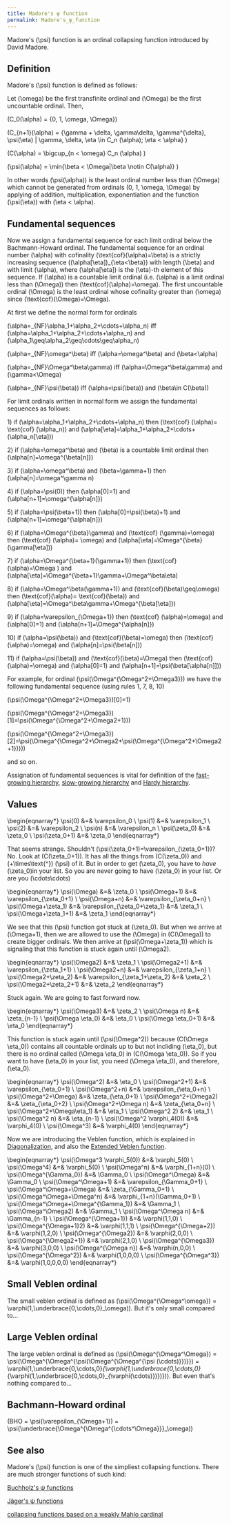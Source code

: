 ```yaml
---
title: Madore's ψ function
permalink: Madore's_ψ_function
---
```


Madore's \(\psi\) function is an ordinal collapsing function
introduced by David Madore.

## Definition

Madore's \(\psi\) function is defined as follows:

Let \(\omega\) be the first transfinite ordinal and \(\Omega\) be
the first uncountable ordinal. Then,

\(C_0(\alpha) = \{0, 1, \omega, \Omega\}\)

\(C_{n+1}(\alpha) = \{\gamma + \delta, \gamma\delta,
\gamma^{\delta}, \psi(\eta) \| \gamma, \delta, \eta \in C_n
(\alpha); \eta < \alpha\} \)

\(C(\alpha) = \bigcup_{n < \omega} C_n (\alpha) \)

\(\psi(\alpha) = \min\{\beta < \Omega\|\beta \notin
C(\alpha)\} \)

In other words \(\psi(\alpha)\) is the least ordinal number less
than \(\Omega\) which cannot be generated from ordinals \(0, 1,
\omega, \Omega\) by applying of addition, multiplication,
exponentiation and the function \(\psi(\eta)\) with \(\eta <
\alpha\).

## Fundamental sequences

Now we assign a fundamental sequence for each limit ordinal below the
Bachmann-Howard ordinal. The fundamental sequence for an ordinal number
\(\alpha\) with cofinality \(\text{cof}(\alpha)=\beta\) is a
strictly increasing sequence \((\alpha\[\eta\])_{\eta<\beta}\)
with length \(\beta\) and with limit \(\alpha\), where
\(\alpha\[\eta\]\) is the \(\eta\)-th element of this sequence.
If \(\alpha\) is a countable limit ordinal (i.e. \(\alpha\) is a
limit ordinal less than \(\Omega\)) then
\(\text{cof}(\alpha)=\omega\). The first uncountable ordinal
\(\Omega\) is the least ordinal whose cofinality greater than
\(\omega\) since \(\text{cof}(\Omega)=\Omega\).

At first we define the normal form for ordinals

\(\alpha=_{NF}\alpha_1+\alpha_2+\cdots+\alpha_n\) iff
\(\alpha=\alpha_1+\alpha_2+\cdots+\alpha_n\) and
\(\alpha_1\geq\alpha_2\geq\cdots\geq\alpha_n\)

\(\alpha=_{NF}\omega^\beta\) iff \(\alpha=\omega^\beta\) and
\(\beta<\alpha\)

\(\alpha=_{NF}\Omega^\beta\gamma\) iff
\(\alpha=\Omega^\beta\gamma\) and \(\gamma<\Omega\)

\(\alpha=_{NF}\psi(\beta)\) iff \(\alpha=\psi(\beta)\) and
\(\beta\in C(\beta)\)

For limit ordinals written in normal form we assign the fundamental
sequences as follows:

1\) if \(\alpha=\alpha_1+\alpha_2+\cdots+\alpha_n\) then
\(\text{cof} (\alpha)= \text{cof} (\alpha_n)\) and
\(\alpha\[\eta\]=\alpha_1+\alpha_2+\cdots+(\alpha_n\[\eta\])\)

2\) if \(\alpha=\omega^\beta\) and \(\beta\) is a countable
limit ordinal then \(\alpha\[n\]=\omega^{\beta\[n\]}\)

3\) if \(\alpha=\omega^\beta\) and \(\beta=\gamma+1\) then
\(\alpha\[n\]=\omega^\gamma n\)

4\) if \(\alpha=\psi(0)\) then \(\alpha\[0\]=1\) and
\(\alpha\[n+1\]=\omega^{\alpha\[n\]}\)

5\) if \(\alpha=\psi(\beta+1)\) then
\(\alpha\[0\]=\psi(\beta)+1\) and
\(\alpha\[n+1\]=\omega^{\alpha\[n\]}\)

6\) if \(\alpha=\Omega^{\beta}\gamma\) and \(\text{cof}
(\gamma)=\omega\) then \(\text{cof} (\alpha)= \omega\) and
\(\alpha\[\eta\]=\Omega^{\beta}(\gamma\[\eta\])\)

7\) if \(\alpha=\Omega^{\beta+1}(\gamma+1)\) then \(\text{cof}
(\alpha)=\Omega \) and
\(\alpha\[\eta\]=\Omega^{\beta+1}\gamma+\Omega^\beta\eta\)

8\) if \(\alpha=\Omega^\beta(\gamma+1)\) and
\(\text{cof}(\beta)\geq\omega\) then \(\text{cof}(\alpha)=
\text{cof}(\beta)\) and
\(\alpha\[\eta\]=\Omega^\beta\gamma+\Omega^{\beta\[\eta\]}\)

9\) if \(\alpha=\varepsilon_{\Omega+1}\) then \(\text{cof}
(\alpha)=\omega\) and \(\alpha\[0\]=1\) and
\(\alpha\[n+1\]=\Omega^{\alpha\[n\]}\)

10\) if \(\alpha=\psi(\beta)\) and
\(\text{cof}(\beta)=\omega\) then \(\text{cof}
(\alpha)=\omega\) and \(\alpha\[n\]=\psi(\beta\[n\])\)

11\) if \(\alpha=\psi(\beta)\) and
\(\text{cof}(\beta)=\Omega\) then \(\text{cof}
(\alpha)=\omega\) and \(\alpha\[0\]=1\) and
\(\alpha\[n+1\]=\psi(\beta\[\alpha\[n\]\])\)

  
For example, for ordinal \(\psi(\Omega^{\Omega^2+\Omega3})\) we
have the following fundamental sequence (using rules 1, 7, 8, 10)

\(\psi(\Omega^{\Omega^2+\Omega3})\[0\]=1\)

\(\psi(\Omega^{\Omega^2+\Omega3})\[1\]=\psi(\Omega^{\Omega^2+\Omega2+1})\)

\(\psi(\Omega^{\Omega^2+\Omega3})\[2\]=\psi(\Omega^{\Omega^2+\Omega2+\psi(\Omega^{\Omega^2+\Omega2+1})})\)

and so on.

Assignation of fundamental sequences is vital for definition of the
[fast-growing
hierarchy](Fast-growing_hierarchy "Fast-growing hierarchy"),
[slow-growing
hierarchy](Slow-growing_hierarchy "Slow-growing hierarchy")
and [Hardy
hierarchy](Hardy_hierarchy "Hardy hierarchy").

## Values

\begin{eqnarray*} \psi(0) &=& \varepsilon_0 \\ \psi(1) &=&
\varepsilon_1 \\ \psi(2) &=& \varepsilon_2 \\ \psi(n) &=&
\varepsilon_n \\ \psi(\zeta_0) &=& \zeta_0 \\
\psi(\zeta_0+1) &=& \zeta_0 \end{eqnarray*}

That seems strange. Shouldn't
\(\psi(\zeta_0+1)=\varepsilon_{\zeta_0+1}\)? No. Look at
\(C(\zeta_0+1)\). It has all the things from \(C(\zeta_0)\) and
\(+\times\text{^}\) \(\psi\) of it. But in order to get
\(\zeta_0\), you have to *have* \(\zeta_0\)in your list. So you
are never going to have \(\zeta_0\) in your list. Or are you
\(\cdots\cdots\)

\begin{eqnarray*} \psi(\Omega) &=& \zeta_0 \\ \psi(\Omega+1)
&=& \varepsilon_{\zeta_0+1} \\ \psi(\Omega+n) &=&
\varepsilon_{\zeta_0+n} \\ \psi(\Omega+\zeta_1) &=&
\varepsilon_{\zeta_0+\zeta_1} &=& \zeta_1 \\
\psi(\Omega+\zeta_1+1) &=& \zeta_1 \end{eqnarray*}

We see that this \(\psi\) function got stuck at \(\zeta_0\). But
when we arrive at \(\Omega+1\), then we are allowed to use the
\(\Omega\) in \(C(\Omega)\) to create bigger ordinals. We then
arrive at \(\psi(\Omega+\zeta_1)\) which is signaling that this
function is stuck again until \(\Omega2\).

\begin{eqnarray*} \psi(\Omega2) &=& \zeta_1 \\ \psi(\Omega2+1)
&=& \varepsilon_{\zeta_1+1} \\ \psi(\Omega2+n) &=&
\varepsilon_{\zeta_1+n} \\ \psi(\Omega2+\zeta_2) &=&
\varepsilon_{\zeta_1+\zeta_2} &=& \zeta_2 \\
\psi(\Omega2+\zeta_2+1) &=& \zeta_2 \end{eqnarray*}

Stuck again. We are going to fast forward now.

\begin{eqnarray*} \psi(\Omega3) &=& \zeta_2 \ \psi(\Omega n)
&=& \zeta_{n-1} \\ \psi(\Omega \eta_0) &=& \eta_0 \\
\psi(\Omega \eta_0+1) &=& \eta_0 \end{eqnarray*}

This function is stuck again until \(\psi(\Omega^2)\) because
\(C(\Omega \eta_0)\) contains all countable ordinals up to but not
incliding \(\eta_0\), but there is no ordinal called \(\Omega
\eta_0\) in \(C(\Omega \eta_0)\). So if you want to have
\(\eta_0\) in your list, you need \(\Omega \eta_0\), and
therefore, \(\eta_0\).

\begin{eqnarray*} \psi(\Omega^2) &=& \eta_0 \\
\psi(\Omega^2+1) &=& \varepsilon_{\eta_0+1} \\
\psi(\Omega^2+n) &=& \varepsilon_{\eta_0+n} \\
\psi(\Omega^2+\Omega) &=& \zeta_{\eta_0+1} \\
\psi(\Omega^2+\Omega2) &=& \zeta_{\eta_0+2} \\
\psi(\Omega^2+\Omega n) &=& \zeta_{\eta_0+n} \\
\psi(\Omega^2+\Omega\eta_1) &=& \eta_1 \\ \psi(\Omega^2 2)
&=& \eta_1 \\ \psi(\Omega^2 n) &=& \eta_{n-1} \\
\psi(\Omega^2 \varphi_4(0)) &=& \varphi_4(0) \\ \psi(\Omega^3)
&=& \varphi_4(0) \end{eqnarray*}

Now we are introducing the Veblen function, which is explained in
[Diagonalization](Diagonalization "Diagonalization"),
and also the [Extended Veblen
function](Extended_Veblen_function "Extended Veblen function").

\begin{eqnarray*} \psi(\Omega^3 \varphi_5(0)) &=& \varphi_5(0)
\\ \psi(\Omega^4) &=& \varphi_5(0) \\ \psi(\Omega^n) &=&
\varphi_{1+n}(0) \\ \psi(\Omega^{\Gamma_0}) &=& \Gamma_0 \\
\psi(\Omega^\Omega) &=& \Gamma_0 \\ \psi(\Omega^\Omega+1) &=&
\varepsilon_{\Gamma_0+1} \\ \psi(\Omega^\Omega+\Omega) &=&
\zeta_{\Gamma_0+1} \\ \psi(\Omega^\Omega+\Omega^n) &=&
\varphi_{1+n}(\Gamma_0+1) \\
\psi(\Omega^\Omega+\Omega^{\Gamma_1}) &=& \Gamma_1 \\
\psi(\Omega^\Omega2) &=& \Gamma_1 \\ \psi(\Omega^\Omega n) &=&
\Gamma_{n-1} \\ \psi(\Omega^{\Omega+1}) &=& \varphi(1,1,0) \\
\psi(\Omega^{\Omega+1}2) &=& \varphi(1,1,1) \\
\psi(\Omega^{\Omega+2}) &=& \varphi(1,2,0) \\
\psi(\Omega^{\Omega2}) &=& \varphi(2,0,0) \\
\psi(\Omega^{\Omega2+1}) &=& \varphi(2,1,0) \\
\psi(\Omega^{\Omega3}) &=& \varphi(3,0,0) \\
\psi(\Omega^{\Omega n}) &=& \varphi(n,0,0) \\
\psi(\Omega^{\Omega^2}) &=& \varphi(1,0,0,0) \\
\psi(\Omega^{\Omega^3}) &=& \varphi(1,0,0,0,0) \end{eqnarray*}

## Small Veblen ordinal

The small veblen ordinal is defined as
\(\psi(\Omega^{\Omega^\omega}) =
\varphi(1,\underbrace{0,\cdots,0}_\omega)\). But it's only small
compared to...

## Large Veblen ordinal

The large veblen ordinal is defined as
\(\psi(\Omega^{\Omega^\Omega}) =
\psi(\Omega^{\Omega^{\psi(\Omega^{\Omega^{\psi (\cdots)}})}}) =
\varphi(1,\underbrace{0,\cdots,0}_{\varphi(1,\underbrace{0,\cdots,0}_{\varphi(1,\underbrace{0,\cdots,0}_{\varphi(\cdots)})})})\).
But even that's nothing compared to...

## Bachmann-Howard ordinal

\(BHO = \psi(\varepsilon_{\Omega+1}) =
\psi(\underbrace{\Omega^{\Omega^{\cdots^\Omega}}}_\omega)\)

## See also

Madore's \(\psi\) function is one of the simpliest collapsing
functions. There are much stronger functions of such kind:

[Buchholz's ψ
functions](Buchholz%27s_%CF%88_functions "Buchholz's ψ functions")

[Jäger's ψ
functions](J%C3%A4ger%27s_collapsing_functions_and_%CF%81-inaccessible_ordinals "Jäger's collapsing functions and ρ-inaccessible ordinals")

[collapsing functions based on a weakly Mahlo
cardinal](User_blog:Denis_Maksudov/Ordinal_functions_collapsing_the_least_weakly_Mahlo_cardinal;_a_system_of_fundamental_sequences "User blog:Denis Maksudov/Ordinal functions collapsing the least weakly Mahlo cardinal; a system of fundamental sequences")


